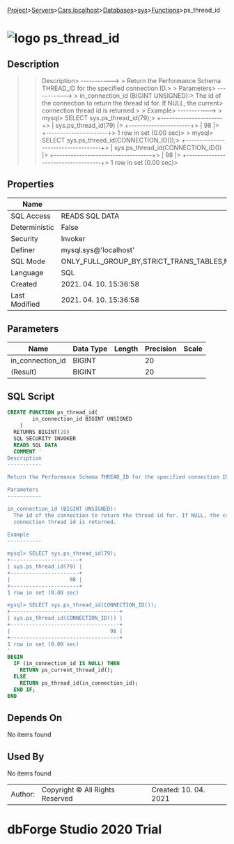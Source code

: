 [Project](../../../../../startpage.md)>[Servers](../../../../Servers.md)>[Cars.localhost](../../../Cars.localhost.md)>[Databases](../../Databases.md)>[sys](../sys.md)>[Functions](Functions.md)>ps_thread_id


# ![logo](../../../../../Images/function64.svg) ps_thread_id

## <a name="#Description"></a>Description
> > Description> -----------> > Return the Performance Schema THREAD_ID for the specified connection ID.> > Parameters> -----------> > in_connection_id (BIGINT UNSIGNED):>   The id of the connection to return the thread id for. If NULL, the current>   connection thread id is returned.> > Example> -----------> > mysql> SELECT sys.ps_thread_id(79);> +----------------------+> | sys.ps_thread_id(79) |> +----------------------+> |                   98 |> +----------------------+> 1 row in set (0.00 sec)> > mysql> SELECT sys.ps_thread_id(CONNECTION_ID());> +-----------------------------------+> | sys.ps_thread_id(CONNECTION_ID()) |> +-----------------------------------+> |                                98 |> +-----------------------------------+> 1 row in set (0.00 sec)> 
## <a name="#Properties"></a>Properties
|Name|Value|
|---|---|
|SQL Access|READS SQL DATA|
|Deterministic|False|
|Security|Invoker|
|Definer|mysql.sys@'localhost'|
|SQL Mode|ONLY_FULL_GROUP_BY,STRICT_TRANS_TABLES,NO_ZERO_IN_DATE,NO_ZERO_DATE,ERROR_FOR_DIVISION_BY_ZERO,NO_ENGINE_SUBSTITUTION|
|Language|SQL|
|Created|2021. 04. 10. 15:36:58|
|Last Modified|2021. 04. 10. 15:36:58|


## <a name="#Parameters"></a>Parameters
|Name|Data Type|Length|Precision|Scale|
|---|---|---|---|---|
|in_connection_id|BIGINT||20||
|(Result)|BIGINT||20||

## <a name="#SqlScript"></a>SQL Script
```SQL
CREATE FUNCTION ps_thread_id(
        in_connection_id BIGINT UNSIGNED
    )
  RETURNS BIGINT(20)
  SQL SECURITY INVOKER
  READS SQL DATA
  COMMENT '
Description
-----------

Return the Performance Schema THREAD_ID for the specified connection ID.

Parameters
-----------

in_connection_id (BIGINT UNSIGNED):
  The id of the connection to return the thread id for. If NULL, the current
  connection thread id is returned.

Example
-----------

mysql> SELECT sys.ps_thread_id(79);
+----------------------+
| sys.ps_thread_id(79) |
+----------------------+
|                   98 |
+----------------------+
1 row in set (0.00 sec)

mysql> SELECT sys.ps_thread_id(CONNECTION_ID());
+-----------------------------------+
| sys.ps_thread_id(CONNECTION_ID()) |
+-----------------------------------+
|                                98 |
+-----------------------------------+
1 row in set (0.00 sec)
'
BEGIN
  IF (in_connection_id IS NULL) THEN
    RETURN ps_current_thread_id();
  ELSE
    RETURN ps_thread_id(in_connection_id);
  END IF;
END
```

## <a name="#DependsOn"></a>Depends On
No items found

## <a name="#UsedBy"></a>Used By
No items found

||||
|---|---|---|
|Author: |Copyright © All Rights Reserved|Created: 10. 04. 2021|
# dbForge Studio 2020 Trial